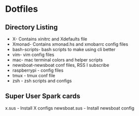 # Dotfiles

## Directory Listing

- X- Contains xinitrc and Xdefaults file
- Xmonad- Contains xmonad.hs and xmobarrc config files
- bash-scripts- bash scripts to make using cli better
- vim- vim config files 
- mac- mac terminal colors and helper scripts
- newsboat-newsboat conf files, RSS I subscribe 
- raspberrypi - config files
- tmux - tmux conf file
- zsh - zsh scripts and configs

## Super User Spark cards
x.sus - Install X configs
newsboat.sus - Install newsboat config